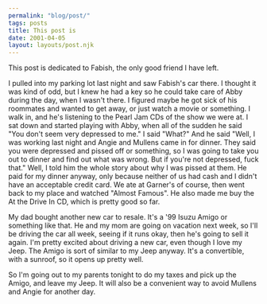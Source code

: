 ```yaml
---
permalink: "blog/post/"
tags: posts
title: This post is
date: 2001-04-05
layout: layouts/post.njk
---
```


This post is dedicated to Fabish, the only good friend I have left.

I pulled into my parking lot last night and saw Fabish's car there. I thought it was kind of odd, but I knew he had a key so he could take care of Abby during the day, when I wasn't there. I figured maybe he got sick of his roommates and wanted to get away, or just watch a movie or something. I walk in, and he's listening to the Pearl Jam CDs of the show we were at. I sat down and started playing with Abby, when all of the sudden he said "You don't seem very depressed to me." I said "What?" And he said "Well, I was working last night and Angie and Mullens came in for dinner. They said you were depressed and pissed off or something, so I was going to take you out to dinner and find out what was wrong. But if you're not depressed, fuck that." Well, I told him the whole story about why I was pissed at them. He paid for my dinner anyway, only because neither of us had cash and I didn't have an acceptable credit card. We ate at Garner's of course, then went back to my place and watched "Almost Famous". He also made me buy the At the Drive In CD, which is pretty good so far.

My dad bought another new car to resale. It's a '99 Isuzu Amigo or something like that. He and my mom are going on vacation next week, so I'll be driving the car all week, seeing if it runs okay, then he's going to sell it again. I'm pretty excited about driving a new car, even though I love my Jeep. The Amigo is sort of similar to my Jeep anyway. It's a convertible, with a sunroof, so it opens up pretty well. 

So I'm going out to my parents tonight to do my taxes and pick up the Amigo, and leave my Jeep. It will also be a convenient way to avoid Mullens and Angie for another day.